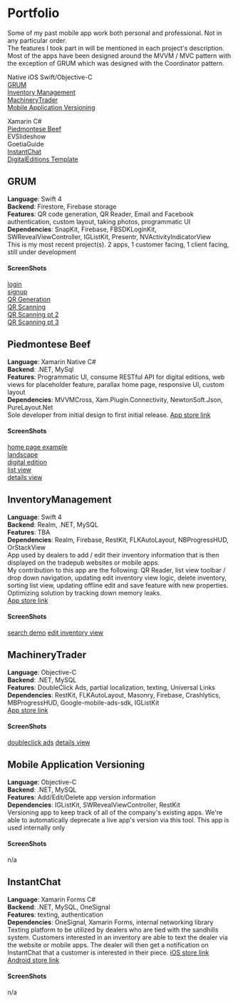 # Portfolio
Some of my past mobile app work both personal and professional. Not in any particular order. <br/>
The features I took part in will be mentioned in each project's description.
Most of the apps have been designed around the MVVM / MVC pattern with the exception of GRUM which was designed with the Coordinator pattern.

Native iOS Swift/Objective-C</br>
[GRUM](#grum)<br/>
[Inventory Management](#inventorymanagement)<br/>
[MachineryTrader](#machinerytrader)<br/>
[Mobile Application Versioning](#mobile-application-versioning)<br/>

Xamarin C#<br/>
[Piedmontese Beef](#piedmontese-beef)<br/>
EVSlideshow<br/>
GoetiaGuide<br/>
[InstantChat](#instant-chat)<br/>
[DigitalEditions Template]()<br/>




## GRUM
**Language**: Swift 4 <br/>
**Backend**: Firestore, Firebase storage <br/>
**Features**: QR code generation, QR Reader, Email and Facebook authentication, custom layout, taking photos, programmatic UI <br/>
**Dependencies**: SnapKit, Firebase, FBSDKLoginKit, SWRevealViewController, IGListKit, Presentr, NVActivityIndicatorView <br/>
This is my most recent project(s). 2 apps, 1 customer facing, 1 client facing, still under development

#### ScreenShots
[login](https://github.com/daniel112/Portfolio/blob/master/GRUM/Simulator%20Screen%20Shot%20-%20iPhone%208%20Plus%20-%202019-02-13%20at%2022.33.10.png?raw=true)<br/>
[signup](https://github.com/daniel112/Portfolio/blob/master/GRUM/Simulator%20Screen%20Shot%20-%20iPhone%208%20Plus%20-%202019-02-13%20at%2022.33.37.png?raw=true)<br/>
[QR Generation](https://github.com/daniel112/Portfolio/blob/master/GRUM/Simulator%20Screen%20Shot%20-%20iPhone%208%20Plus%20-%202019-02-13%20at%2022.42.26.png?raw=true)<br/>
[QR Scanning](https://github.com/daniel112/Portfolio/blob/master/GRUM/scanQR.png?raw=true)<br/>
[QR Scanning pt 2](https://github.com/daniel112/Portfolio/blob/master/GRUM/scanQR2.png?raw=true)<br/>
[QR Scanning pt 3](https://github.com/daniel112/Portfolio/blob/master/GRUM/detailsInprogress.png?raw=true)<br/>

## Piedmontese Beef
**Language**: Xamarin Native C# <br/>
**Backend**: .NET, MySql <br/>
**Features**: Programmatic UI, consume RESTful API for digital editions, web views for placeholder feature, parallax home page, responsive UI, custom layout<br/>
**Dependencies**: MVVMCross, Xam.Plugin.Connectivity, NewtonSoft.Json, PureLayout.Net <br/>
Sole developer from initial design to first initial release. [App store link](https://itunes.apple.com/us/app/certified-piedmontese-beef/id1377359924?mt=8)

#### ScreenShots
[home page example](https://i.imgur.com/uSdO8JZ.mp4)<br/>
[landscape](https://github.com/daniel112/Portfolio/blob/master/Piedmontese/landscape_sidemenu.png?raw=true)<br/>
[digital edition](https://github.com/daniel112/Portfolio/blob/master/Piedmontese/digitalEditions.png?raw=true)<br/>
[list view](https://github.com/daniel112/Portfolio/blob/master/Piedmontese/cuts.png?raw=true)<br/>
[details view](https://github.com/daniel112/Portfolio/blob/master/Piedmontese/details.png?raw=true)<br/>


## InventoryManagement
**Language**: Swift 4 <br/>
**Backend**: Realm, .NET, MySQL <br/>
**Features**: TBA <br/>
**Dependencies**: Realm, Firebase, RestKit, FLKAutoLayout, NBProgressHUD, OrStackView <br/>
App used by dealers to add / edit their inventory information that is then displayed on the tradepub websites or mobile apps. <br/>
My contribution to this app are the following: QR Reader, list view toolbar / drop down navigation, updating edit inventory view logic, delete inventory, sorting list view, updating offline edit and save feature with new properties. Optimizing solution by tracking down memory leaks.<br/>
[App store link](https://itunes.apple.com/us/app/sandhills-cloud-inventory/id1140187048?mt=8)
#### ScreenShots
[search demo](https://github.com/daniel112/Portfolio/blob/master/InventoryManagement/searchDemo.gif?raw=true)
[edit inventory view](https://github.com/daniel112/Portfolio/blob/master/InventoryManagement/editiventory.png?raw=true)


## MachineryTrader
**Language**: Objective-C <br/>
**Backend**: .NET, MySQL <br/>
**Features**: DoubleClick Ads, partial localization, texting, Universal Links  <br/>
**Dependencies**: RestKit, FLKAutoLayout, Masonry, Firebase, Crashlytics, MBProgressHUD, Google-mobile-ads-sdk, IGListKit <br/>
[App store link](https://itunes.apple.com/us/app/machinery-trader/id380184450?mt=8)

#### ScreenShots
[doubleclick ads](https://github.com/daniel112/Portfolio/blob/master/machinery/dblclickads.png?raw=true)
[details view](https://github.com/daniel112/Portfolio/blob/master/machinery/details.png?raw=true)

## Mobile Application Versioning
**Language**: Objective-C <br/>
**Backend**: .NET, MySQL <br/>
**Features**: Add/Edit/Delete app version information <br/>
**Dependencies**: IGListKit, SWRevealViewController, RestKit <br/>
Versioning app to keep track of all of the company's existing apps. We're able to automatically deprecate a live app's version via this tool. This app is used internally only

#### ScreenShots
n/a<br/>


## InstantChat
**Language**: Xamarin Forms C# <br/>
**Backend**: .NET, MySQL, OneSignal <br/>
**Features**: texting, authentication <br/>
**Dependencies**: OneSignal, Xamarin Forms, internal networking library <br/>
Texting platform to be utilized by dealers who are tied with the sandhills system. Customers interested in an inventory are able to text the dealer via the website or mobile apps. The dealer will then get a notification on InstantChat that a customer is interested in their piece.
[iOS store link](https://itunes.apple.com/us/app/sandhills-cloud-instant-chat/id1448044398?mt=8)
[Android store link](https://play.google.com/store/apps/details?id=com.sandhills.InstantChat&hl=en_US)
#### ScreenShots
n/a<br/>
